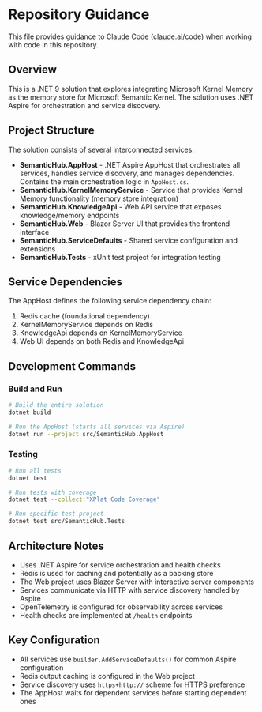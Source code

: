 # Repository Guidance

This file provides guidance to Claude Code (claude.ai/code) when working with code in this repository.

## Overview

This is a .NET 9 solution that explores integrating Microsoft Kernel Memory as the memory store for Microsoft Semantic Kernel. The solution uses .NET Aspire for orchestration and service discovery.

## Project Structure

The solution consists of several interconnected services:

- **SemanticHub.AppHost** - .NET Aspire AppHost that orchestrates all services, handles service discovery, and manages dependencies. Contains the main orchestration logic in `AppHost.cs`.
- **SemanticHub.KernelMemoryService** - Service that provides Kernel Memory functionality (memory store integration)
- **SemanticHub.KnowledgeApi** - Web API service that exposes knowledge/memory endpoints
- **SemanticHub.Web** - Blazor Server UI that provides the frontend interface
- **SemanticHub.ServiceDefaults** - Shared service configuration and extensions
- **SemanticHub.Tests** - xUnit test project for integration testing

## Service Dependencies

The AppHost defines the following service dependency chain:
1. Redis cache (foundational dependency)
2. KernelMemoryService depends on Redis
3. KnowledgeApi depends on KernelMemoryService
4. Web UI depends on both Redis and KnowledgeApi

## Development Commands

### Build and Run
```bash
# Build the entire solution
dotnet build

# Run the AppHost (starts all services via Aspire)
dotnet run --project src/SemanticHub.AppHost
```

### Testing
```bash
# Run all tests
dotnet test

# Run tests with coverage
dotnet test --collect:"XPlat Code Coverage"

# Run specific test project
dotnet test src/SemanticHub.Tests
```

## Architecture Notes

- Uses .NET Aspire for service orchestration and health checks
- Redis is used for caching and potentially as a backing store
- The Web project uses Blazor Server with interactive server components
- Services communicate via HTTP with service discovery handled by Aspire
- OpenTelemetry is configured for observability across services
- Health checks are implemented at `/health` endpoints

## Key Configuration

- All services use `builder.AddServiceDefaults()` for common Aspire configuration
- Redis output caching is configured in the Web project
- Service discovery uses `https+http://` scheme for HTTPS preference
- The AppHost waits for dependent services before starting dependent ones